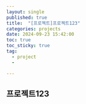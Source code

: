 ```yaml
---
layout: single
published: true
title:  "[프로젝트]프로젝트123"
categories: projects
date: 2024-09-23 15:42:00
toc: true
toc_sticky: true
tag:   
  - project
  - 

---
```


## 프로젝트123

